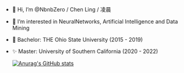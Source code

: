 - 👋 Hi, I’m @NbnbZero / Chen Ling / 凌晨
- 👀 I’m interested in NeuralNetworks, Artificial Intelligence and Data Mining
- 🌱 Bachelor: THE Ohio State University (2015 - 2019)
- ✨ Master: University of Southern California (2020 - 2022)

  [![Anurag's GitHub stats](https://github-readme-stats.vercel.app/api?username=nbnbzero&include_all_commits=true&hide=issues,contribs&show_icons=true&theme=dracula
)](https://github.com/NbnbZero/github-readme-stats)



<!---
NbnbZero/NbnbZero is a ✨ special ✨ repository because its `README.md` (this file) appears on your GitHub profile.
You can click the Preview link to take a look at your changes.
--->
